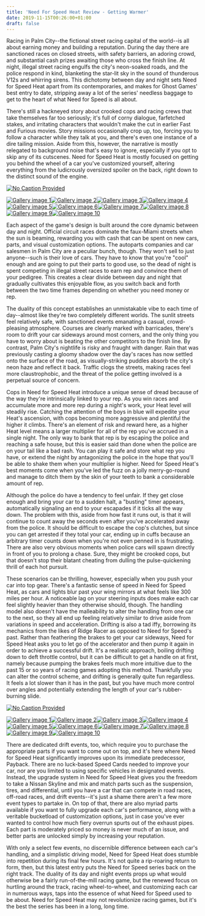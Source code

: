 ```yaml
---
title: 'Need For Speed Heat Review - Getting Warmer'
date: 2019-11-15T00:26:00+01:00
draft: false
---
```


Racing in Palm City--the fictional street racing capital of the world--is all about earning money and building a reputation. During the day there are sanctioned races on closed streets, with safety barriers, an adoring crowd, and substantial cash prizes awaiting those who cross the finish line. At night, illegal street racing engulfs the city's neon-soaked roads, and the police respond in kind, blanketing the star-lit sky in the sound of thunderous V12s and whirring sirens. This dichotomy between day and night sets Need for Speed Heat apart from its contemporaries, and makes for Ghost Games' best entry to date, stripping away a lot of the series' needless baggage to get to the heart of what Need for Speed is all about.

There's still a hackneyed story about crooked cops and racing crews that take themselves far too seriously; it's full of corny dialogue, farfetched stakes, and irritating characters that wouldn't make the cut in earlier Fast and Furious movies. Story missions occasionally crop up, too, forcing you to follow a character while they talk at you, and there's even one instance of a dire tailing mission. Aside from this, however, the narrative is mostly relegated to background noise that's easy to ignore, especially if you opt to skip any of its cutscenes. Need for Speed Heat is mostly focused on getting you behind the wheel of a car you've customized yourself, altering everything from the ludicrously oversized spoiler on the back, right down to the distinct sound of the engine.

[![No Caption Provided](https://gamespot1.cbsistatic.com/uploads/scale_super/43/434805/3604600-need%20for%20speed%20heat_20191108013436.jpg)](https://gamespot1.cbsistatic.com/uploads/original/43/434805/3604600-need%20for%20speed%20heat_20191108013436.jpg)

[![Gallery image 1](https://gamespot1.cbsistatic.com/uploads/square_avatar/43/434805/3604601-need%20for%20speed%20heat_20191108013211.jpg)](https://gamespot1.cbsistatic.com/uploads/original/43/434805/3604601-need%20for%20speed%20heat_20191108013211.jpg)[![Gallery image 2](https://gamespot1.cbsistatic.com/uploads/square_avatar/43/434805/3604602-need%20for%20speed%20heat_20191108175114.jpg)](https://gamespot1.cbsistatic.com/uploads/original/43/434805/3604602-need%20for%20speed%20heat_20191108175114.jpg)[![Gallery image 3](https://gamespot1.cbsistatic.com/uploads/square_avatar/43/434805/3604603-need%20for%20speed%20heat_20191108235123.jpg)](https://gamespot1.cbsistatic.com/uploads/original/43/434805/3604603-need%20for%20speed%20heat_20191108235123.jpg)[![Gallery image 4](https://gamespot1.cbsistatic.com/uploads/square_avatar/43/434805/3604604-need%20for%20speed%20heat_20191108235914.jpg)](https://gamespot1.cbsistatic.com/uploads/original/43/434805/3604604-need%20for%20speed%20heat_20191108235914.jpg)[![Gallery image 5](https://gamespot1.cbsistatic.com/uploads/square_avatar/43/434805/3604605-need%20for%20speed%20heat_20191109172530.jpg)](https://gamespot1.cbsistatic.com/uploads/original/43/434805/3604605-need%20for%20speed%20heat_20191109172530.jpg)[![Gallery image 6](https://gamespot1.cbsistatic.com/uploads/square_avatar/43/434805/3604606-need%20for%20speed%20heat_20191109181808.jpg)](https://gamespot1.cbsistatic.com/uploads/original/43/434805/3604606-need%20for%20speed%20heat_20191109181808.jpg)[![Gallery image 7](https://gamespot1.cbsistatic.com/uploads/square_avatar/43/434805/3604607-need%20for%20speed%20heat_20191109193241.jpg)](https://gamespot1.cbsistatic.com/uploads/original/43/434805/3604607-need%20for%20speed%20heat_20191109193241.jpg)[![Gallery image 8](https://gamespot1.cbsistatic.com/uploads/square_avatar/43/434805/3604608-need%20for%20speed%20heat_20191109193809.jpg)](https://gamespot1.cbsistatic.com/uploads/original/43/434805/3604608-need%20for%20speed%20heat_20191109193809.jpg)[![Gallery image 9](https://gamespot1.cbsistatic.com/uploads/square_avatar/43/434805/3604609-need%20for%20speed%20heat_20191109195035.jpg)](https://gamespot1.cbsistatic.com/uploads/original/43/434805/3604609-need%20for%20speed%20heat_20191109195035.jpg)[![Gallery image 10](https://gamespot1.cbsistatic.com/uploads/square_avatar/43/434805/3604610-need%20for%20speed%20heat_20191109203525.jpg)](https://gamespot1.cbsistatic.com/uploads/original/43/434805/3604610-need%20for%20speed%20heat_20191109203525.jpg)

Each aspect of the game's design is built around the core dynamic between day and night. Official circuit races dominate the faux-Miami streets when the sun is beaming, rewarding you with cash that can be spent on new cars, parts, and visual customization options. The autoparts companies and car salesmen in Palm City are a peculiar bunch, though. They won't sell to just anyone--such is their love of cars. They have to know that you're "cool" enough and are going to put their parts to good use, so the dead of night is spent competing in illegal street races to earn rep and convince them of your pedigree. This creates a clear divide between day and night that gradually cultivates this enjoyable flow, as you switch back and forth between the two time frames depending on whether you need money or rep.

The duality of this concept establishes an unmistakable vibe to each time of day--almost like they're two completely different worlds. The sunlit streets feel relatively safe, with sanctioned events emanating a casual, crowd-pleasing atmosphere. Courses are clearly marked with barricades, there's room to drift your car sideways around most corners, and the only thing you have to worry about is beating the other competitors to the finish line. By contrast, Palm City's nightlife is risky and fraught with danger. Rain that was previously casting a gloomy shadow over the day's races has now settled onto the surface of the road, as visually-striking puddles absorb the city's neon haze and reflect it back. Traffic clogs the streets, making races feel more claustrophobic, and the threat of the police getting involved is a perpetual source of concern.

Cops in Need for Speed Heat introduce a unique sense of dread because of the way they're intrinsically linked to your rep. As you win races and accumulate more and more rep during a night's work, your Heat level will steadily rise. Catching the attention of the boys in blue will expedite your Heat's ascension, with cops becoming more aggressive and plentiful the higher it climbs. There's an element of risk and reward here, as a higher Heat level means a larger multiplier for all of the rep you've accrued in a single night. The only way to bank that rep is by escaping the police and reaching a safe house, but this is easier said than done when the police are on your tail like a bad rash. You can play it safe and store what rep you have, or extend the night by antagonizing the police in the hope that you'll be able to shake them when your multiplier is higher. Need for Speed Heat's best moments come when you've led the fuzz on a jolly merry-go-round and manage to ditch them by the skin of your teeth to bank a considerable amount of rep.

Although the police do have a tendency to feel unfair. If they get close enough and bring your car to a sudden halt, a "busting" timer appears, automatically signaling an end to your escapades if it ticks all the way down. The problem with this, aside from how fast it runs out, is that it will continue to count away the seconds even after you've accelerated away from the police. It should be difficult to escape the cop's clutches, but since you can get arrested if they total your car, ending up in cuffs because an arbitrary timer counts down when you're not even penned in is frustrating. There are also very obvious moments when police cars will spawn directly in front of you to prolong a chase. Sure, they might be crooked cops, but that doesn't stop their blatant cheating from dulling the pulse-quickening thrill of each hot pursuit.

These scenarios can be thrilling, however, especially when you push your car into top gear. There's a fantastic sense of speed in Need for Speed Heat, as cars and lights blur past your wing mirrors at what feels like 300 miles per hour. A noticeable lag on your steering inputs does make each car feel slightly heavier than they otherwise should, though. The handling model also doesn't have the malleability to alter the handling from one car to the next, so they all end up feeling relatively similar to drive aside from variations in speed and acceleration. Drifting is also a tad iffy, borrowing its mechanics from the likes of Ridge Racer as opposed to Need for Speed's past. Rather than feathering the brakes to get your car sideways, Need for Speed Heat asks you to let go of the accelerator and then pump it again in order to achieve a successful drift. It's a realistic approach, boiling drifting down to deft throttle control, but it can be difficult to get a handle on at first, namely because pumping the brakes feels much more intuitive due to the past 15 or so years of racing games adopting this method. Thankfully you can alter the control scheme, and drifting is generally quite fun regardless. It feels a lot slower than it has in the past, but you have much more control over angles and potentially extending the length of your car's rubber-burning slide.

[![No Caption Provided](https://gamespot1.cbsistatic.com/uploads/scale_super/43/434805/3604611-need%20for%20speed%20heat_20191112212259.jpg)](https://gamespot1.cbsistatic.com/uploads/original/43/434805/3604611-need%20for%20speed%20heat_20191112212259.jpg)

[![Gallery image 1](https://gamespot1.cbsistatic.com/uploads/square_avatar/43/434805/3604612-need%20for%20speed%20heat_20191112180614.jpg)](https://gamespot1.cbsistatic.com/uploads/original/43/434805/3604612-need%20for%20speed%20heat_20191112180614.jpg)[![Gallery image 2](https://gamespot1.cbsistatic.com/uploads/square_avatar/43/434805/3604613-need%20for%20speed%20heat_20191112184046.jpg)](https://gamespot1.cbsistatic.com/uploads/original/43/434805/3604613-need%20for%20speed%20heat_20191112184046.jpg)[![Gallery image 3](https://gamespot1.cbsistatic.com/uploads/square_avatar/43/434805/3604614-need%20for%20speed%20heat_20191112184111.jpg)](https://gamespot1.cbsistatic.com/uploads/original/43/434805/3604614-need%20for%20speed%20heat_20191112184111.jpg)[![Gallery image 4](https://gamespot1.cbsistatic.com/uploads/square_avatar/43/434805/3604615-need%20for%20speed%20heat_20191112190552.jpg)](https://gamespot1.cbsistatic.com/uploads/original/43/434805/3604615-need%20for%20speed%20heat_20191112190552.jpg)[![Gallery image 5](https://gamespot1.cbsistatic.com/uploads/square_avatar/43/434805/3604616-need%20for%20speed%20heat_20191112194907.jpg)](https://gamespot1.cbsistatic.com/uploads/original/43/434805/3604616-need%20for%20speed%20heat_20191112194907.jpg)[![Gallery image 6](https://gamespot1.cbsistatic.com/uploads/square_avatar/43/434805/3604617-need%20for%20speed%20heat_20191112200655.jpg)](https://gamespot1.cbsistatic.com/uploads/original/43/434805/3604617-need%20for%20speed%20heat_20191112200655.jpg)[![Gallery image 7](https://gamespot1.cbsistatic.com/uploads/square_avatar/43/434805/3604618-need%20for%20speed%20heat_20191112205640.jpg)](https://gamespot1.cbsistatic.com/uploads/original/43/434805/3604618-need%20for%20speed%20heat_20191112205640.jpg)[![Gallery image 8](https://gamespot1.cbsistatic.com/uploads/square_avatar/43/434805/3604619-need%20for%20speed%20heat_20191112210132.jpg)](https://gamespot1.cbsistatic.com/uploads/original/43/434805/3604619-need%20for%20speed%20heat_20191112210132.jpg)[![Gallery image 9](https://gamespot1.cbsistatic.com/uploads/square_avatar/43/434805/3604620-need%20for%20speed%20heat_20191112210624.jpg)](https://gamespot1.cbsistatic.com/uploads/original/43/434805/3604620-need%20for%20speed%20heat_20191112210624.jpg)[![Gallery image 10](https://gamespot1.cbsistatic.com/uploads/square_avatar/43/434805/3604621-need%20for%20speed%20heat_20191112210757.jpg)](https://gamespot1.cbsistatic.com/uploads/original/43/434805/3604621-need%20for%20speed%20heat_20191112210757.jpg)

There are dedicated drift events, too, which require you to purchase the appropriate parts if you want to come out on top, and it's here where Need for Speed Heat significantly improves upon its immediate predecessor, Payback. There are no luck-based Speed Cards needed to improve your car, nor are you limited to using specific vehicles in designated events. Instead, the upgrade system in Need for Speed Heat gives you the freedom to take a Nissan Skyline and mix and match parts such as the suspension, tires, and differential, until you have a car that can compete in road races, off-road races, and drift events--it's just a shame there aren't a few more event types to partake in. On top of that, there are also myriad parts available if you want to fully upgrade each car's performance, along with a veritable bucketload of customization options, just in case you've ever wanted to control how much fiery overrun spurts out of the exhaust pipes. Each part is moderately priced so money is never much of an issue, and better parts are unlocked simply by increasing your reputation.

With only a select few events, no discernible difference between each car's handling, and a simplistic driving model, Need for Speed Heat does stumble into repetition during its final few hours. It's not quite a rip-roaring return to form, then, but this latest entry puts the Need for Speed series back on the right track. The duality of its day and night events props up what would otherwise be a fairly run-of-the-mill racing game, but the renewed focus on hurtling around the track, racing wheel-to-wheel, and customizing each car in numerous ways, taps into the essence of what Need for Speed used to be about. Need for Speed Heat may not revolutionize racing games, but it's the best the series has been in a long, long time.